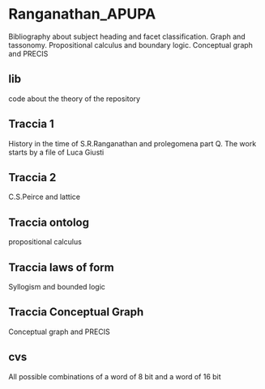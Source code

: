 # Ranganathan_APUPA
Bibliography about subject heading and facet classification. Graph and tassonomy. Propositional calculus and boundary logic. Conceptual graph and PRECIS

## lib
code about the theory of the repository
## Traccia 1
History in the time of S.R.Ranganathan and prolegomena part Q. The work starts by a file of Luca Giusti
## Traccia 2
C.S.Peirce and lattice
## Traccia ontolog
propositional calculus
## Traccia laws of form
Syllogism and bounded logic
## Traccia Conceptual Graph
Conceptual graph and PRECIS
## cvs
All possible combinations of a word of 8 bit and a word of 16 bit
